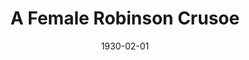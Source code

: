 ---
layout: wax/generic_collection_item
title: "A Female Robinson Crusoe"
slug: "adventure-magazine-female-robinson-crusoe-1930"
date: "1930-02-01"
source: "Adventure Magazine"
image: "/assets/images/AdventureMagazine_FemaleCrusoe_2.1.1930.png"
# thumb: "/assets/images/thumbs/AdamsCountyFreePress_SeaOtterShooting_6.1905.jpg"  # optional
description: "Brief blurb…"
permalink: "/items/:slug/"
tags: ["crusoe", "adventure"]
---